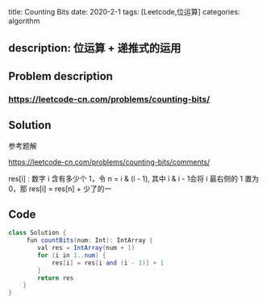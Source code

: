 title:  Counting Bits
date: 2020-2-1
tags: [Leetcode,位运算]
categories: algorithm

description: 位运算 + 递推式的运用　
---

## Problem description

  ### https://leetcode-cn.com/problems/counting-bits/


## Solution

参考题解

https://leetcode-cn.com/problems/counting-bits/comments/

res[i] : 数字 i 含有多少个 1，令 n = i & (i - 1), 其中 i & i - 1会将 i 最右侧的 1 置为 0，那 res[i] = res[n] + 少了的一

## Code

```java
class Solution {
     fun countBits(num: Int): IntArray {
        val res = IntArray(num + 1)
        for (i in 1..num) {
            res[i] = res[i and (i - 1)] + 1
        }
        return res
    }
}
```